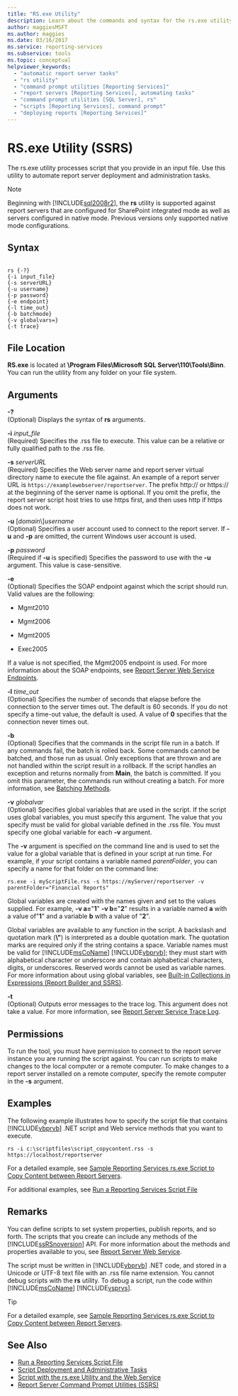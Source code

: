 ```yaml
---
title: "RS.exe Utility"
description: Learn about the commands and syntax for the rs.exe utility that processes scripts used to automate report server deployment and administration tasks.
author: maggiesMSFT
ms.author: maggies
ms.date: 03/16/2017
ms.service: reporting-services
ms.subservice: tools
ms.topic: conceptual
helpviewer_keywords:
  - "automatic report server tasks"
  - "rs utility"
  - "command prompt utilities [Reporting Services]"
  - "report servers [Reporting Services], automating tasks"
  - "command prompt utilities [SQL Server], rs"
  - "scripts [Reporting Services], command prompt"
  - "deploying reports [Reporting Services]"
---
```

# RS.exe Utility (SSRS)
  The rs.exe utility processes script that you provide in an input file. Use this utility to automate report server deployment and administration tasks.  
  
> [!NOTE]  
>  Beginning with [!INCLUDE[sql2008r2](../../includes/sql2008r2-md.md)], the **rs** utility is supported against report servers that are configured for SharePoint integrated mode as well as servers configured in native mode. Previous versions only supported native mode configurations.  
  
## Syntax  
  
```  
  
rs {-?}  
{-i input_file}  
{-s serverURL}  
{-u username}  
{-p password}  
{-e endpoint}  
{-l time_out}  
{-b batchmode}  
{-v globalvars=}  
{-t trace}  
```  
  
##  <a name="bkmk_filelocation"></a> File Location  
 **RS.exe** is located at **\Program Files\Microsoft SQL Server\110\Tools\Binn**. You can run the utility from any folder on your file system.  
  
##  <a name="bkmk_arguments"></a> Arguments  
 **-?**  
 (Optional) Displays the syntax of **rs** arguments.  
  
 **-i** *input_file*  
 (Required) Specifies the .rss file to execute. This value can be a relative or fully qualified path to the .rss file.  
  
 **-s** *serverURL*  
 (Required) Specifies the Web server name and report server virtual directory name to execute the file against. An example of a report server URL is `https://examplewebserver/reportserver`. The prefix http:// or https:// at the beginning of the server name is optional. If you omit the prefix, the report server script host tries to use https first, and then uses http if https does not work.  
  
 **-u** [*domain*\\]*username*  
 (Optional) Specifies a user account used to connect to the report server. If **-u** and **-p** are omitted, the current Windows user account is used.  
  
 **-p** *password*  
 (Required if **-u** is specified) Specifies the password to use with the **-u** argument. This value is case-sensitive.  
  
 **-e**  
 (Optional) Specifies the SOAP endpoint against which the script should run. Valid values are the following:  
  
-   Mgmt2010  
  
-   Mgmt2006  
  
-   Mgmt2005  
  
-   Exec2005  
  
 If a value is not specified, the Mgmt2005 endpoint is used. For more information about the SOAP endpoints, see [Report Server Web Service Endpoints](../../reporting-services/report-server-web-service/methods/report-server-web-service-endpoints.md).  
  
 **-l** *time_out*  
 (Optional) Specifies the number of seconds that elapse before the connection to the server times out. The default is 60 seconds. If you do not specify a time-out value, the default is used. A value of **0** specifies that the connection never times out.  
  
 **-b**  
 (Optional) Specifies that the commands in the script file run in a batch. If any commands fail, the batch is rolled back. Some commands cannot be batched, and those run as usual. Only exceptions that are thrown and are not handled within the script result in a rollback. If the script handles an exception and returns normally from **Main**, the batch is committed. If you omit this parameter, the commands run without creating a batch. For more information, see [Batching Methods](../../reporting-services/report-server-web-service-net-framework-soap-headers/batching-methods.md).  
  
 **-v** *globalvar*  
 (Optional) Specifies global variables that are used in the script. If the script uses global variables, you must specify this argument. The value that you specify must be valid for global variable defined in the .rss file. You must specify one global variable for each **-v** argument.  
  
 The **-v** argument is specified on the command line and is used to set the value for a global variable that is defined in your script at run time. For example, if your script contains a variable named *parentFolder*, you can specify a name for that folder on the command line:  
  
 `rs.exe -i myScriptFile.rss -s https://myServer/reportserver -v parentFolder="Financial Reports"`  
  
 Global variables are created with the names given and set to the values supplied. For example, **-v a=**"**1**" **-v b=**"**2**" results in a variable named **a** with a value of"**1**" and a variable **b** with a value of "**2**".  
  
 Global variables are available to any function in the script. A backslash and quotation mark (**\\"**) is interpreted as a double quotation mark. The quotation marks are required only if the string contains a space. Variable names must be valid for [!INCLUDE[msCoName](../../includes/msconame-md.md)] [!INCLUDE[vbprvb](../../includes/vbprvb-md.md)]; they must start with alphabetical character or underscore and contain alphabetical characters, digits, or underscores. Reserved words cannot be used as variable names. For more information about using global variables, see [Built-in Collections in Expressions &#40;Report Builder and SSRS&#41;](../../reporting-services/report-design/built-in-collections-in-expressions-report-builder.md).  
  
 **-t**  
 (Optional) Outputs error messages to the trace log. This argument does not take a value. For more information, see [Report Server Service Trace Log](../../reporting-services/report-server/report-server-service-trace-log.md).  
  
##  <a name="bkmk_permissions"></a> Permissions  
 To run the tool, you must have permission to connect to the report server instance you are running the script against. You can run scripts to make changes to the local computer or a remote computer. To make changes to a report server installed on a remote computer, specify the remote computer in the **-s** argument.  
  
##  <a name="bkmk_examples"></a> Examples  
 The following example illustrates how to specify the script file that contains [!INCLUDE[vbprvb](../../includes/vbprvb-md.md)] .NET script and Web service methods that you want to execute.  
  
```  
rs -i c:\scriptfiles\script_copycontent.rss -s https://localhost/reportserver  
```  
  
 For a detailed example, see [Sample Reporting Services rs.exe Script to Copy Content between Report Servers](../../reporting-services/tools/sample-reporting-services-rs-exe-script-to-copy-content-between-report-servers.md).  
  
 For additional examples, see [Run a Reporting Services Script File](../../reporting-services/tools/run-a-reporting-services-script-file.md)  
  
## Remarks  
 You can define scripts to set system properties, publish reports, and so forth. The scripts that you create can include any methods of the [!INCLUDE[ssRSnoversion](../../includes/ssrsnoversion-md.md)] API. For more information about the methods and properties available to you, see [Report Server Web Service](../../reporting-services/report-server-web-service/report-server-web-service.md).  
  
 The script must be written in [!INCLUDE[vbprvb](../../includes/vbprvb-md.md)] .NET code, and stored in a Unicode or UTF-8 text file with an .rss file name extension. You cannot debug scripts with the **rs** utility. To debug a script, run the code within [!INCLUDE[msCoName](../../includes/msconame-md.md)] [!INCLUDE[vsprvs](../../includes/vsprvs-md.md)].  
  
> [!TIP]  
>  For a detailed example, see [Sample Reporting Services rs.exe Script to Copy Content between Report Servers](../../reporting-services/tools/sample-reporting-services-rs-exe-script-to-copy-content-between-report-servers.md).  
  
## See Also  
- [Run a Reporting Services Script File](../../reporting-services/tools/run-a-reporting-services-script-file.md)   
- [Script Deployment and Administrative Tasks](../../reporting-services/tools/script-deployment-and-administrative-tasks.md)   
- [Script with the rs.exe Utility and the Web Service](../../reporting-services/tools/script-with-the-rs-exe-utility-and-the-web-service.md)   
- [Report Server Command Prompt Utilities &#40;SSRS&#41;](../../reporting-services/tools/report-server-command-prompt-utilities-ssrs.md)  
  
  
